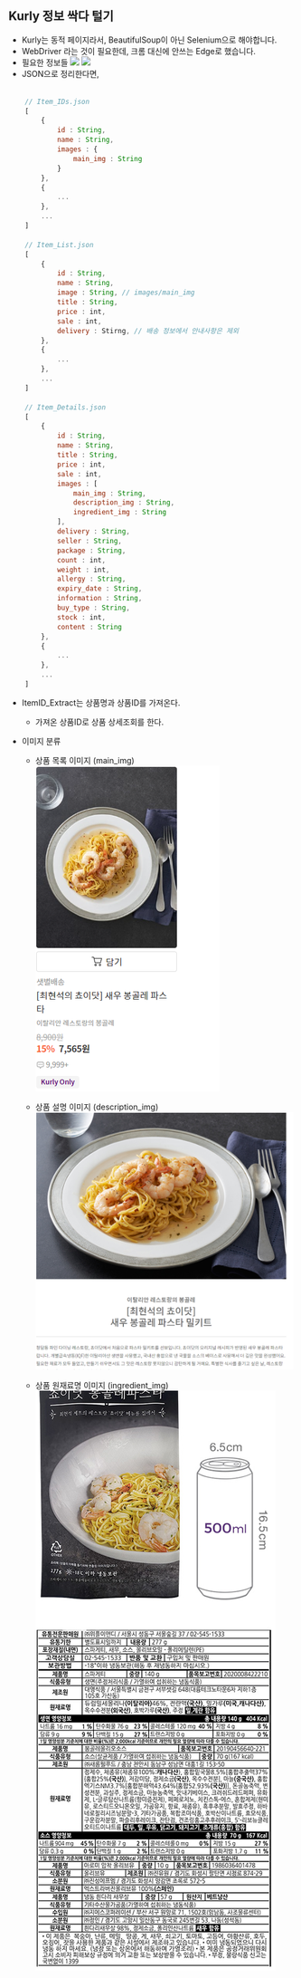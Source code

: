 ## Kurly 정보 싹다 털기
* Kurly는 동적 페이지라서, BeautifulSoup이 아닌 Selenium으로 해야합니다.
* WebDriver 라는 것이 필요한데, 크롬 대신에 안쓰는 Edge로 했습니다.
* 필요한 정보들
    ![](./product_erd.PNG)
    ![](./product_img_erd.PNG)
* JSON으로 정리한다면,
```javascript

    // Item_IDs.json
    [
        {
            id : String,
            name : String,
            images : {
                main_img : String
            }
        },
        {
            ...
        },
        ...
    ]

    // Item_List.json
    [
        {
            id : String,
            name : String,
            image : String, // images/main_img
            title : String,
            price : int,
            sale : int,
            delivery : Stirng, // 배송 정보에서 안내사항은 제외
        },
        {
            ...
        },
        ...
    ]
    
    // Item_Details.json
    [
        {
            id : String,
            name : String,
            title : String,
            price : int,
            sale : int,
            images : [
                main_img : String,
                description_img : String,
                ingredient_img : String
            ],
            delivery : String,
            seller : String,
            package : String,
            count : int,
            weight : int,
            allergy : String,
            expiry_date : String,
            information : String,
            buy_type : String,
            stock : int,
            content : String
        },
        {
            ...
        },
        ...
    ]
```
* ItemID_Extract는 상품명과 상품ID를 가져온다.
    * 가져온 상품ID로 상품 상세조회를 한다.

* 이미지 분류
    * 상품 목록 이미지 (main_img)
        ![](./images/product_main_img.PNG)

    * 상품 설명 이미지 (description_img)
        ![](./images/product_description_img.PNG)

    * 상품 원재료명 이미지 (ingredient_img)
        ![](./images/ingredient_img.PNG)